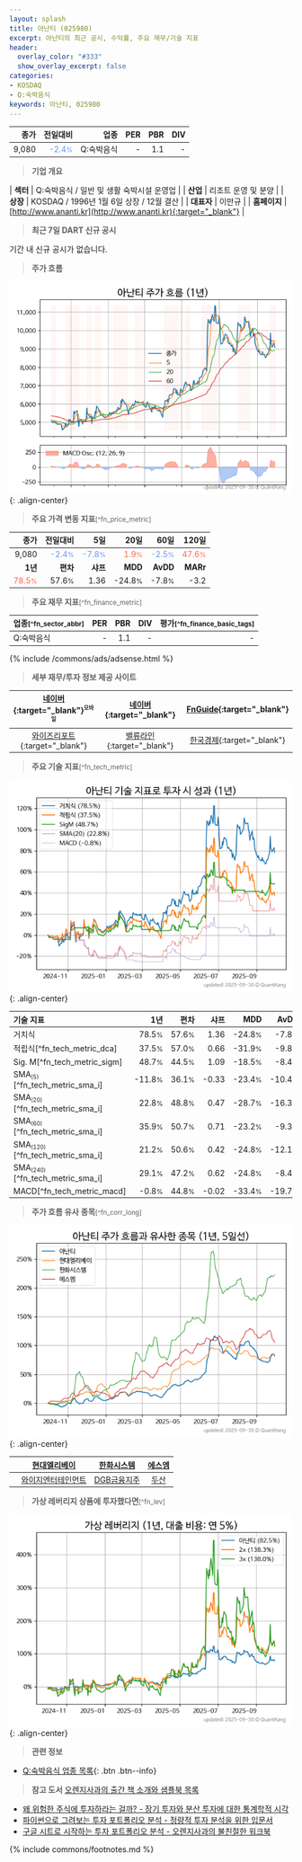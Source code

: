 ```yaml
---
layout: splash
title: 아난티 (025980)
excerpt: 아난티의 최근 공시, 수익률, 주요 재무/기술 지표
header:
  overlay_color: "#333"
  show_overlay_excerpt: false
categories:
- KOSDAQ
- Q:숙박음식
keywords: 아난티, 025980
---
```


| **종가** | **전일대비** | **업종** | **PER** | **PBR** | **DIV** |
| -------: | -----------: | -------: | ------: | ------: | ------: |
| 9,080 | <span style="color: cornflowerblue">-2.4<small>%</small></span> | Q:숙박음식 | - | 1.1 | - |

<!-- more -->


> **기업 개요**<a id="company"></a>

| <span style="white-space:nowrap;">**섹터**</span> | Q:숙박음식 / 일반 및 생활 숙박시설 운영업 |
| <span style="white-space:nowrap;">**산업**</span> | 리조트 운영 및 분양 |
| <span style="white-space:nowrap;">**상장**</span> | KOSDAQ / 1996년 1월 6일 상장 / 12월 결산 |
| <span style="white-space:nowrap;">**대표자**</span> | 이만규 |
| <span style="white-space:nowrap;">**홈페이지**</span> | [http://www.ananti.kr](http://www.ananti.kr){:target="_blank"} |


> **최근 7일 DART 신규 공시**<a id="dart"></a>

기간 내 신규 공시가 없습니다.


> **주가 흐름**<a id="price"></a>

![025980](/stock/images/025980.png){: .align-center}


> **주요 가격 변동 지표**<small>[^fn_price_metric]</small>

| **종가** | **전일대비** | **5일** | **20일** | **60일** | **120일** |
| -------: | -----------: | ------: | -------: | -------: | --------: |
| 9,080 | <span style="color: cornflowerblue">-2.4<small>%</small></span> | <span style="color: cornflowerblue">-7.8<small>%</small></span> | <span style="color: tomato">1.9<small>%</small></span> | <span style="color: cornflowerblue">-2.5<small>%</small></span> | <span style="color: tomato">47.6<small>%</small></span> |
| **1년** | **편차** | **샤프** | **MDD** | **AvDD** | **MARr** |
| <span style="color: tomato">78.5<small>%</small></span> | 57.6<small>%</small> | 1.36 | -24.8<small>%</small> | -7.8<small>%</small> | -3.2 |


> **주요 재무 지표**<small>[^fn_finance_metric]</small>

| **업종**<small>[^fn_sector_abbr]</small> | **PER** | **PBR** | **DIV** | **평가**<small>[^fn_finance_basic_tags]</small> |
| :--------------------------------------- | ------: | ------: | ------: | ----------------------------------------------: |
| Q:숙박음식 | - | 1.1 | - | - |



{% include /commons/ads/adsense.html %}

> **세부 재무/투자 정보 제공 사이트**

| [네이버](https://m.stock.naver.com/domestic/stock/025980/finance/summary){:target="_blank"}<sup><small>모바일</small></sup> | [네이버](https://finance.naver.com/item/coinfo.naver?code=025980){:target="_blank"} | [FnGuide](https://comp.fnguide.com/SVO2/ASP/SVD_Invest.asp?gicode=A025980&MenuYn=Y){:target="_blank"} |
| :---: | :---: | :---: |
| [와이즈리포트](https://comp.wisereport.co.kr/company/c1040001.aspx?cmp_cd=025980){:target="_blank"} | [밸류라인](https://www.valueline.co.kr/finance/summary/025980){:target="_blank"} | [한국경제](https://markets.hankyung.com/stock/025980/financial-summary){:target="_blank"} |


> **주요 기술 지표**<small>[^fn_tech_metric]</small>


![025980](/stock/images/025980_tech.png){: .align-center}

| **기술 지표** | **1년** | **편차** | **샤프** | **MDD** | **AvDD** |
| :------------ | ------: | -----------: | -------: | ------: | -------: |
| 거치식 | 78.5<small>%</small> | 57.6<small>%</small> | 1.36 | -24.8<small>%</small> | -7.8<small>%</small> |
| 적립식[^fn_tech_metric_dca] | 37.5<small>%</small> | 57.0<small>%</small> | 0.66 | -31.9<small>%</small> | -9.8<small>%</small> |
| Sig. M[^fn_tech_metric_sigm] | 48.7<small>%</small> | 44.5<small>%</small> | 1.09 | -18.5<small>%</small> | -8.4<small>%</small> |
| SMA<small><sub>(5)</sub></small>[^fn_tech_metric_sma_i] | -11.8<small>%</small> | 36.1<small>%</small> | -0.33 | -23.4<small>%</small> | -10.4<small>%</small> |
| SMA<small><sub>(20)</sub></small>[^fn_tech_metric_sma_i] | 22.8<small>%</small> | 48.8<small>%</small> | 0.47 | -28.7<small>%</small> | -16.3<small>%</small> |
| SMA<small><sub>(60)</sub></small>[^fn_tech_metric_sma_i] | 35.9<small>%</small> | 50.7<small>%</small> | 0.71 | -23.2<small>%</small> | -9.3<small>%</small> |
| SMA<small><sub>(120)</sub></small>[^fn_tech_metric_sma_i] | 21.2<small>%</small> | 50.6<small>%</small> | 0.42 | -24.8<small>%</small> | -12.1<small>%</small> |
| SMA<small><sub>(240)</sub></small>[^fn_tech_metric_sma_i] | 29.1<small>%</small> | 47.2<small>%</small> | 0.62 | -24.8<small>%</small> | -8.4<small>%</small> |
| MACD[^fn_tech_metric_macd] | -0.8<small>%</small> | 44.8<small>%</small> | -0.02 | -33.4<small>%</small> | -19.7<small>%</small> |


> **주가 흐름 유사 종목**<a id="corr"></a><small>[^fn_corr_long]</small>

![025980](/stock/images/025980_corr.png){: .align-center}

|       | [현대엘리베이](/017800/) | [한화시스템](/272210/) | [에스엠](/041510/) |
| :---: | :------------------------------------: | :------------------------------------: | :------------------------------------: |
|       | [와이지엔터테인먼트](/122870/) | [DGB금융지주](/139130/) | [두산](/000150/) |


> **가상 레버리지 상품에 투자했다면**<a id="2x"></a><small>[^fn_lev]</small>

![025980](/stock/images/025980_2x.png){: .align-center}


> **관련 정보**

- [Q:숙박음식 업종 목록](/stats/sector/kosdaq_업종_숙박음식_종목/){: .btn .btn--info}

> **참고 도서** [오렌지사과의 출간 책 소개와 샘플북 목록](https://kongdori.tistory.com/691)

- [왜 위험한 주식에 투자하라는 걸까? - 장기 투자와 분산 투자에 대한 통계학적 시각](https://kongdori.tistory.com/421)
- [파이썬으로 그려보는 투자 포트폴리오 분석  - 정량적 투자 분석을 위한 입문서](https://kongdori.tistory.com/643)
- [구글 시트로 시작하는 투자 포트폴리오 분석 - 오렌지사과의 불친절한 워크북](https://kongdori.tistory.com/449)


{% include commons/footnotes.md %}